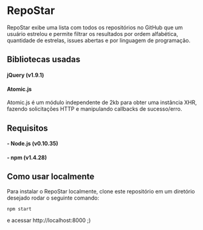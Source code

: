 # RepoStar

RepoStar exibe uma lista com todos os repositórios no GitHub que um usuário estrelou e permite filtrar os resultados por ordem alfabética, quantidade de estrelas, issues abertas e por linguagem de programação.

## Bibliotecas usadas

#### jQuery (v1.9.1)

#### Atomic.js
Atomic.js é um módulo independente de 2kb para obter uma instância XHR, fazendo solicitações HTTP e manipulando callbacks de sucesso/erro.

## Requisitos

#### - Node.js (v0.10.35)
#### - npm (v1.4.28)

## Como usar localmente

Para instalar o RepoStar localmente, clone este repositório em um diretório desejado rodar o seguinte comando:

```npm start```

e acessar http://localhost:8000 ;)
